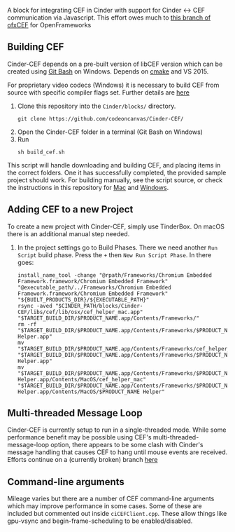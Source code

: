 A block for integrating CEF in Cinder with support for Cinder <-> CEF communication via Javascript.
This effort owes much to [this branch of ofxCEF](https://github.com/michaelbaisch/ofxCef/tree/make_it_work) for OpenFrameworks

## Building CEF

Cinder-CEF depends on a pre-built version of libCEF version which can be created using [Git Bash](https://gitforwindows.org) on Windows.
Depends on [cmake](https://cmake.org/download/) and VS 2015.

For proprietary video codecs (Windows) it is necessary to build CEF from source with specific compiler flags set. Further details are [here](proprietary_codec_support.md)

1. Clone this repository into the `Cinder/blocks/` directory.
    ```
    git clone https://github.com/codeoncanvas/Cinder-CEF/
    ```
2. Open the Cinder-CEF folder in a terminal (Git Bash on Windows)
3. Run 
    ```
    sh build_cef.sh
    ```

This script will handle downloading and building CEF, and placing items in the correct folders. One it has successfully completed, the provided sample project should work.
For building manually, see the script source, or check the instructions in this repository for [Mac](osx_notes.md) and [Windows](win_notes.md).

## Adding CEF to a new Project

To create a new project with Cinder-CEF, simply use TinderBox.
On macOS there is an additional manual step needed.

1. In the project settings go to Build Phases. There we need another `Run Script` build phase. Press the `+` then `New Run Script Phase`. In there goes:

	```
	install_name_tool -change "@rpath/Frameworks/Chromium Embedded Framework.framework/Chromium Embedded Framework" "@executable_path/../Frameworks/Chromium Embedded Framework.framework/Chromium Embedded Framework" "${BUILT_PRODUCTS_DIR}/${EXECUTABLE_PATH}"
	rsync -aved "$CINDER_PATH/blocks/Cinder-CEF/libs/cef/lib/osx/cef_helper_mac.app" "$TARGET_BUILD_DIR/$PRODUCT_NAME.app/Contents/Frameworks/"
	rm -rf "$TARGET_BUILD_DIR/$PRODUCT_NAME.app/Contents/Frameworks/$PRODUCT_NAME Helper.app"
	mv "$TARGET_BUILD_DIR/$PRODUCT_NAME.app/Contents/Frameworks/cef_helper_mac.app" "$TARGET_BUILD_DIR/$PRODUCT_NAME.app/Contents/Frameworks/$PRODUCT_NAME Helper.app"
	mv "$TARGET_BUILD_DIR/$PRODUCT_NAME.app/Contents/Frameworks/$PRODUCT_NAME Helper.app/Contents/MacOS/cef_helper_mac" "$TARGET_BUILD_DIR/$PRODUCT_NAME.app/Contents/Frameworks/$PRODUCT_NAME Helper.app/Contents/MacOS/$PRODUCT_NAME Helper"
	```

## Multi-threaded Message Loop

Cinder-CEF is currently setup to run in a single-threaded mode. While some performance benefit may be possible using CEF's multi-threaded-message-loop option, there appears to be some clash with Cinder's message handling that causes CEF to hang until mouse events are received. Efforts continue on a (currently broken) branch [here](https://github.com/codeoncanvas/Cinder-CEF/tree/multithreaded)

## Command-line arguments

Mileage varies but there are a number of CEF command-line arguments which may improve performance in some cases. Some of these are included but commented out inside `ciCEFClient.cpp`. These allow things like gpu-vsync and begin-frame-scheduling to be enabled/disabled.
